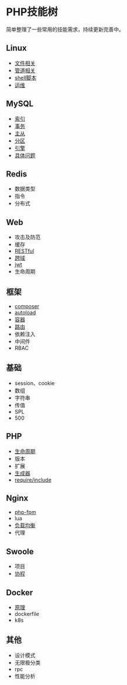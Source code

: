 # PHP技能树

简单整理了一些常用的技能需求，持续更新完善中。

## Linux
- [文件相关](./linux/file.md)
- [管道相关](./linux/grep.md)
- [shell脚本](./linux/shell.md)
- [运维](./linux/devops.md)

## MySQL
- [索引](./mysql/index.md)
- [事务](./mysql/transaction.md)
- [主从](./mysql/replication.md)
- [分区](./mysql/partition.md)
- [引擎](./mysql/engine.md)
- [具体问题](./mysql/question.md)

## Redis
- 数据类型
- 指令
- 分布式

## Web
- 攻击及防范
- 缓存
- [RESTful](./web/rest.md)
- [跨域](./web/cors.md)
- [jwt](./web/jwt.md)
- 生命周期

## 框架
- [composer](./framework/composer.md)
- [autoload](./framework/autoload.md)
- [容器](./framework/container.md)
- [路由](./framework/route.md)
- 依赖注入
- 中间件
- RBAC

## 基础
- session、cookie
- 数组
- 字符串
- 传值
- SPL
- 500

## PHP
- [生命周期](./php/life-cycle.md)
- 版本
- 扩展
- [生成器](./php/generator.md)
- [require/include](./php/include.md)

## Nginx
- [php-fpm](./nginx/php.md)
- lua
- [负载均衡](./nginx/balance.md)
- 代理

## Swoole
- 项目
- [协程](./swoole/coroutine.md)

## Docker
- [原理](./docker/docker.md)
- dockerfile
- k8s

## 其他
- 设计模式
- 无限极分类
- rpc
- 性能分析